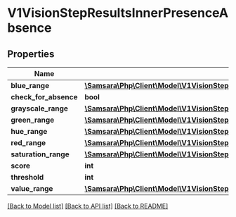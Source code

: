 # V1VisionStepResultsInnerPresenceAbsence

## Properties
Name | Type | Description | Notes
------------ | ------------- | ------------- | -------------
**blue_range** | [**\Samsara\Php\Client\Model\V1VisionStepResultsInnerPresenceAbsenceBlueRange**](V1VisionStepResultsInnerPresenceAbsenceBlueRange.md) |  | [optional] 
**check_for_absence** | **bool** |  | [optional] 
**grayscale_range** | [**\Samsara\Php\Client\Model\V1VisionStepResultsInnerPresenceAbsenceGrayscaleRange**](V1VisionStepResultsInnerPresenceAbsenceGrayscaleRange.md) |  | [optional] 
**green_range** | [**\Samsara\Php\Client\Model\V1VisionStepResultsInnerPresenceAbsenceBlueRange**](V1VisionStepResultsInnerPresenceAbsenceBlueRange.md) |  | [optional] 
**hue_range** | [**\Samsara\Php\Client\Model\V1VisionStepResultsInnerPresenceAbsenceGrayscaleRange**](V1VisionStepResultsInnerPresenceAbsenceGrayscaleRange.md) |  | [optional] 
**red_range** | [**\Samsara\Php\Client\Model\V1VisionStepResultsInnerPresenceAbsenceBlueRange**](V1VisionStepResultsInnerPresenceAbsenceBlueRange.md) |  | [optional] 
**saturation_range** | [**\Samsara\Php\Client\Model\V1VisionStepResultsInnerPresenceAbsenceSaturationRange**](V1VisionStepResultsInnerPresenceAbsenceSaturationRange.md) |  | [optional] 
**score** | **int** |  | [optional] 
**threshold** | **int** |  | [optional] 
**value_range** | [**\Samsara\Php\Client\Model\V1VisionStepResultsInnerPresenceAbsenceSaturationRange**](V1VisionStepResultsInnerPresenceAbsenceSaturationRange.md) |  | [optional] 

[[Back to Model list]](../../README.md#documentation-for-models) [[Back to API list]](../../README.md#documentation-for-api-endpoints) [[Back to README]](../../README.md)

